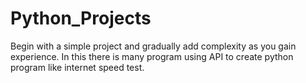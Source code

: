 # Python_Projects
 Begin with a simple project and gradually add complexity as you gain experience.
 In this there is many program using API to create python program like internet speed test.
